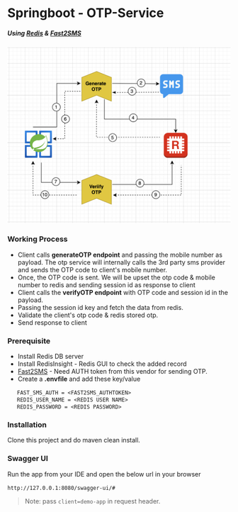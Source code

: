 # Springboot - OTP-Service
##### Using [Redis](https://redis.io/download/) & [Fast2SMS](https://www.fast2sms.com/) 

![alt text](process_img.png)

### Working Process

- Client calls **generateOTP endpoint** and passing the mobile number as payload. The otp service will internally calls the 3rd party sms provider and sends the OTP code to client's mobile number.
- Once, the OTP code is sent. We will be upset the otp code & mobile number to redis and sending session id as response to client
- Client calls the **verifyOTP endpoint** with OTP code and session id in the payload.
- Passing the session id key and fetch the data from redis.
- Validate the client's otp code & redis stored otp.
- Send response to client 

### Prerequisite

- Install Redis DB server
- Install RedisInsight - Redis GUI to check the added record
- [Fast2SMS](https://www.fast2sms.com/) - Need AUTH token from this vendor for sending OTP.
- Create a **.envfile** and add these key/value 
```
   FAST_SMS_AUTH = <FAST2SMS_AUTHTOKEN>
   REDIS_USER_NAME = <REDIS USER NAME>
   REDIS_PASSWORD = <REDIS PASSWORD>
```

### Installation

Clone this project and do maven clean install.

### Swagger UI

Run the app from your IDE and open the below url in your browser
```sh
http://127.0.0.1:8080/swagger-ui/#
```

> Note: pass `client=demo-app` in request header.

